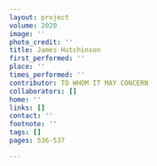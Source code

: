 ```yaml
---
layout: project
volume: 2020
image: ''
photo_credit: ''
title: James Hutchinson
first_performed: ''
place: ''
times_performed: ''
contributor: TO WHOM IT MAY CONCERN
collaborators: []
home: ''
links: []
contact: ''
footnote: ''
tags: []
pages: 536-537

---
```




